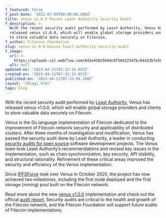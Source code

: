 ```yaml
---
f_featured: false
f_post-date: '2021-07-09T00:00:00.000Z'
title: Venus v1.0.0 Passes Least Authority Security Audit
f_description: >-
  With the recent security audit performed by Least Authority, Venus has
  released venus v1.0.0, which will enable global storage providers and clients
  to store valuable data securely on Filecoin.
f_author: Filecoin Foundation
slug: venus-v1-0-0-passes-least-authority-security-audit
f_image:
  url: >-
    https://uploads-ssl.webflow.com/643e4502504dc0f566325dfb/64423bfe586716849bede3db_0-fwfqgjfwk4wj0ban.png
  alt: null
updated-on: '2023-04-21T07:32:15.053Z'
created-on: '2023-04-21T07:32:15.053Z'
published-on: '2023-04-21T07:33:56.200Z'
layout: '[blog].html'
tags: blog
---
```


With the recent security audit performed by [](https://twitter.com/LeastAuthority) [Least Authority](https://leastauthority.com/), Venus has released venus v1.0.0, which will enable global storage providers and clients to store valuable data securely on Filecoin.

Venus is the Go language implementation of Filecoin dedicated to the improvement of Filecoin network security and applicability of distributed clusters. After three months of investigation and modification, Venus has passed the security audit done by Least Authority, a leader in conducting [security audits for open source](https://leastauthority.com/security-consulting/) software development projects. The Venus team took Least Authority’s recommendations and revised key issues in the implementation, such as chain synchronization, key security, API stability, and structural rationality. Refinement of these critical areas improved the security and efficiency of the Venus implementation.

Since [IPFSForce](https://ipfser.org/) took over Venus in October 2020, the project has now achieved two milestones, including the first node deployed and the first storage (mining) pool built on the Filecoin network.

Read more about the new [venus v1.0.0](https://ipfsforce-1751.medium.com/venus-v1-0-is-here-security-audit-for-venus-has-done-f6b8a3dbff4a) implementation and check out the official [audit report](https://leastauthority.com/blog/audit-of-venus-for-filecoin-foundation/). Security audits are critical to the health and growth of the Filecoin network, and the Filecoin Foundation will support future audits of Filecoin implementations.
